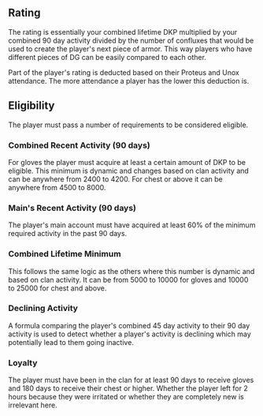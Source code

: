 ## Rating
The rating is essentially your combined lifetime DKP multiplied by your combined 90 day activity divided by the number of confluxes that would be used to create the player's next piece of armor. This way players who have different pieces of DG can be easily compared to each other.

Part of the player's rating is deducted based on their Proteus and Unox attendance. The more attendance a player has the lower this deduction is.

## Eligibility
The player must pass a number of requirements to be considered eligible.

### Combined Recent Activity (90 days)
For gloves the player must acquire at least a certain amount of DKP to be eligible. This minimum is dynamic and changes based on clan activity and can be anywhere from 2400 to 4200. For chest or above it can be anywhere from 4500 to 8000.

### Main's Recent Activity (90 days)
The player's main account must have acquired at least 60% of the minimum required activity in the past 90 days.

### Combined Lifetime Minimum
This follows the same logic as the others where this number is dynamic and based on clan activity. It can be from 5000 to 10000 for gloves and 10000 to 25000 for chest and above.

### Declining Activity
A formula comparing the player's combined 45 day activity to their 90 day activity is used to detect whether a player's activity is declining which may potentially lead to them going inactive.

### Loyalty
The player must have been in the clan for at least 90 days to receive gloves and 180 days to receive their chest or higher. Whether the player left for 2 hours because they were irritated or whether they are completely new is irrelevant here.

